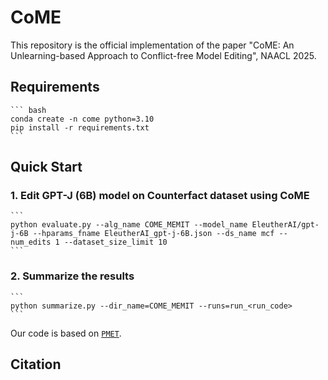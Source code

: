 # CoME

This repository is the official implementation of the paper "CoME: An Unlearning-based Approach to Conflict-free Model Editing", NAACL 2025.

## Requirements

    ``` bash
    conda create -n come python=3.10
    pip install -r requirements.txt
    ```

## Quick Start
### 1. Edit GPT-J (6B) model on Counterfact dataset using CoME

    ```
    python evaluate.py --alg_name COME_MEMIT --model_name EleutherAI/gpt-j-6B --hparams_fname EleutherAI_gpt-j-6B.json --ds_name mcf --num_edits 1 --dataset_size_limit 10
    ```

### 2. Summarize the results

    ```
    python summarize.py --dir_name=COME_MEMIT --runs=run_<run_code>
    ```

Our code is based on  [``PMET``](https://github.com/xpq-tech/PMET).

## Citation

```

```